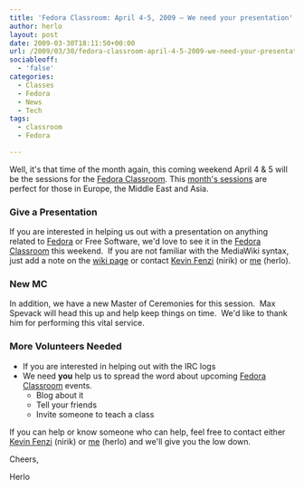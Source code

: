 ```yaml
---
title: 'Fedora Classroom: April 4-5, 2009 – We need your presentation'
author: herlo
layout: post
date: 2009-03-30T18:11:50+00:00
url: /2009/03/30/fedora-classroom-april-4-5-2009-we-need-your-presentation/
sociableoff:
  - 'false'
categories:
  - Classes
  - Fedora
  - News
  - Tech
tags:
  - classroom
  - Fedora

---
```

Well, it's that time of the month again, this coming weekend April 4 & 5 will be the sessions for the [Fedora Classroom][1]. This [month's sessions][2] are perfect for those in Europe, the Middle East and Asia.

### Give a Presentation

If you are interested in helping us out with a presentation on anything related to [Fedora][3] or Free Software, we'd love to see it in the [Fedora Classroom][1] this weekend.  If you are not familiar with the MediaWiki syntax, just add a note on the [wiki page][1] or contact [Kevin Fenzi][4] (nirik) or [me][5] (herlo).

### New MC

In addition, we have a new Master of Ceremonies for this session.  Max Spevack will head this up and help keep things on time.  We'd like to thank him for performing this vital service.

### More Volunteers Needed

  * If you are interested in helping out with the IRC logs
  * We need **you** help us to spread the word about upcoming [Fedora Classroom][1] events. 
      * Blog about it
      * Tell your friends
      * Invite someone to teach a class

If you can help or know someone who can help, feel free to contact either [Kevin Fenzi][4] (nirik) or [me][5] (herlo) and we'll give you the low down.

Cheers,

Herlo

 [1]: https://fedoraproject.org/wiki/Classroom
 [2]: https://fedoraproject.org/wiki/Classroom#The_Current_Timeline
 [3]: http://fedoraproject.org
 [4]: https://fedoraproject.org/wiki/User:Kevin
 [5]: https://fedoraproject.org/wiki/User:Herlo